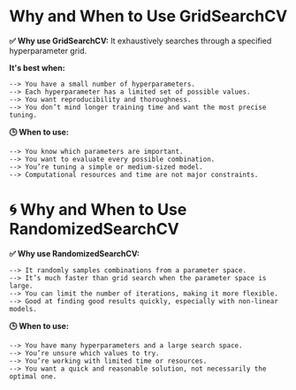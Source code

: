 # Why and When to Use GridSearchCV 

**✅ Why use GridSearchCV:**
It exhaustively searches through a specified hyperparameter grid.

**It's best when:**

    --> You have a small number of hyperparameters.
    --> Each hyperparameter has a limited set of possible values.
    --> You want reproducibility and thoroughness.
    --> You don’t mind longer training time and want the most precise tuning.

**🕒 When to use:**

    --> You know which parameters are important.
    --> You want to evaluate every possible combination.
    --> You’re tuning a simple or medium-sized model.
    --> Computational resources and time are not major constraints.

# 🌀 Why and When to Use RandomizedSearchCV
**✅ Why use RandomizedSearchCV:**

    --> It randomly samples combinations from a parameter space.
    --> It’s much faster than grid search when the parameter space is large.
    --> You can limit the number of iterations, making it more flexible.
    --> Good at finding good results quickly, especially with non-linear models.

**🕒 When to use:**

    --> You have many hyperparameters and a large search space.
    --> You’re unsure which values to try.
    --> You’re working with limited time or resources.
    --> You want a quick and reasonable solution, not necessarily the optimal one.